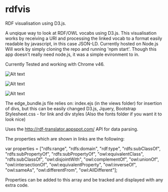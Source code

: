 # rdfvis

RDF visualisation using D3.js.

A unqique way to look at RDF/OWL vocabs using D3.js. This visualisation works by receiving a URI and processing the linked vocab to a format easily readable by javascript, in this case JSON-LD. Currently hosted on Node.js Will work by simply cloning the repo and running 'npm start'. Though this app doesn't really need node.js, it was a simple evironment to in. 

Currently Tested and working with Chrome v46.


![Alt text](http://i.imgur.com/9N6ib68.png "...")

![Alt text](http://i.imgur.com/zr1Dehs.png "...")

![Alt text](http://i.imgur.com/4xaxJV3.png "...")

The edge_bundle.js file relies on:
index.ejs (in the views folder) for insertion of divs, but this can be easily changed
D3.js, Jquery, Bootstrap
Stylesheet.css - for link and div styles
(Also the fonts folder if you want it to look nice)

Uses the http://rdf-translator.appspot.com/ API for data parsing. 

The properties which are shown in links are the following: 

var properties = ["rdfs:range", "rdfs:domain", "rdf:type", "rdfs:subClassOf", "rdfs:subPropertyOf", "rdfs:subPropertyOf",  "owl:equivalentClass", "rdfs:subClassOf", "owl:disjointWith", "owl:complementOf", "owl:unionOf", "owl:intersectionOf", "owl:equivalentProperty", "owl:inverseOf", "owl:sameAs", "owl:differentFrom", "owl:AllDifferent"];

Properties can be added to this array and be tracked and displayed with any extra code. 

